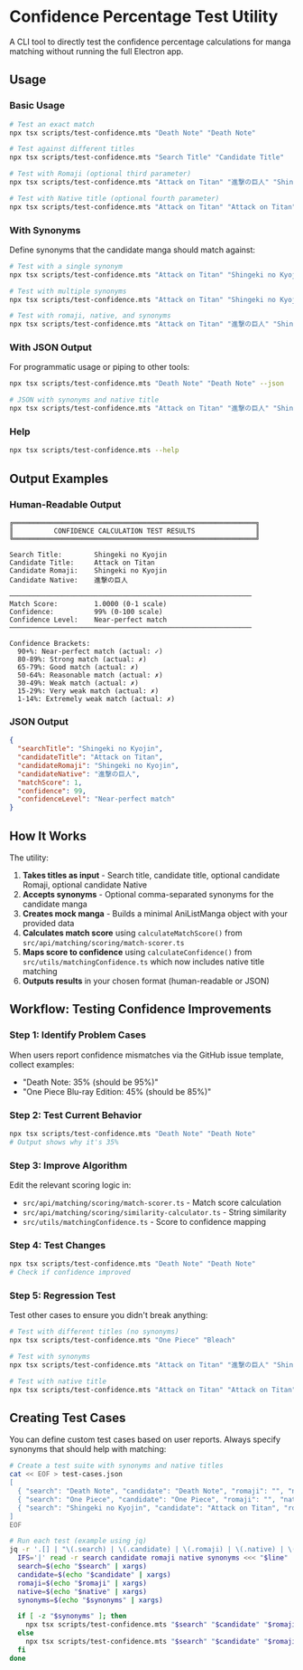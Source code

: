 # Confidence Percentage Test Utility

A CLI tool to directly test the confidence percentage calculations for manga matching without running the full Electron app.

## Usage

### Basic Usage

```bash
# Test an exact match
npx tsx scripts/test-confidence.mts "Death Note" "Death Note"

# Test against different titles
npx tsx scripts/test-confidence.mts "Search Title" "Candidate Title"

# Test with Romaji (optional third parameter)
npx tsx scripts/test-confidence.mts "Attack on Titan" "進撃の巨人" "Shingeki no Kyojin"

# Test with Native title (optional fourth parameter)
npx tsx scripts/test-confidence.mts "Attack on Titan" "Attack on Titan" "進撃の巨人" "進撃の巨人"
```

### With Synonyms

Define synonyms that the candidate manga should match against:

```bash
# Test with a single synonym
npx tsx scripts/test-confidence.mts "Attack on Titan" "Shingeki no Kyojin" --synonyms="AoT"

# Test with multiple synonyms
npx tsx scripts/test-confidence.mts "Attack on Titan" "Shingeki no Kyojin" --synonyms="AoT,Attack on Titans"

# Test with romaji, native, and synonyms
npx tsx scripts/test-confidence.mts "Attack on Titan" "進撃の巨人" "Shingeki no Kyojin" "進撃の巨人" --synonyms="AoT,Attack on Titans"
```

### With JSON Output

For programmatic usage or piping to other tools:

```bash
npx tsx scripts/test-confidence.mts "Death Note" "Death Note" --json

# JSON with synonyms and native title
npx tsx scripts/test-confidence.mts "Attack on Titan" "進撃の巨人" "Shingeki no Kyojin" "進撃の巨人" --synonyms="AoT" --json
```

### Help

```bash
npx tsx scripts/test-confidence.mts --help
```

## Output Examples

### Human-Readable Output

```text
╔════════════════════════════════════════════════════════════╗
║          CONFIDENCE CALCULATION TEST RESULTS               ║
╚════════════════════════════════════════════════════════════╝

Search Title:        Shingeki no Kyojin
Candidate Title:     Attack on Titan
Candidate Romaji:    Shingeki no Kyojin
Candidate Native:    進撃の巨人

────────────────────────────────────────────────────────────
Match Score:         1.0000 (0-1 scale)
Confidence:          99% (0-100 scale)
Confidence Level:    Near-perfect match
────────────────────────────────────────────────────────────

Confidence Brackets:
  90+%: Near-perfect match (actual: ✓)
  80-89%: Strong match (actual: ✗)
  65-79%: Good match (actual: ✗)
  50-64%: Reasonable match (actual: ✗)
  30-49%: Weak match (actual: ✗)
  15-29%: Very weak match (actual: ✗)
  1-14%: Extremely weak match (actual: ✗)
```

### JSON Output

```json
{
  "searchTitle": "Shingeki no Kyojin",
  "candidateTitle": "Attack on Titan",
  "candidateRomaji": "Shingeki no Kyojin",
  "candidateNative": "進撃の巨人",
  "matchScore": 1,
  "confidence": 99,
  "confidenceLevel": "Near-perfect match"
}
```

## How It Works

The utility:

1. **Takes titles as input** - Search title, candidate title, optional candidate Romaji, optional candidate Native
2. **Accepts synonyms** - Optional comma-separated synonyms for the candidate manga
3. **Creates mock manga** - Builds a minimal AniListManga object with your provided data
4. **Calculates match score** using `calculateMatchScore()` from `src/api/matching/scoring/match-scorer.ts`
5. **Maps score to confidence** using `calculateConfidence()` from `src/utils/matchingConfidence.ts` which now includes native title matching
6. **Outputs results** in your chosen format (human-readable or JSON)

## Workflow: Testing Confidence Improvements

### Step 1: Identify Problem Cases

When users report confidence mismatches via the GitHub issue template, collect examples:

- "Death Note: 35% (should be 95%)"
- "One Piece Blu-ray Edition: 45% (should be 85%)"

### Step 2: Test Current Behavior

```bash
npx tsx scripts/test-confidence.mts "Death Note" "Death Note"
# Output shows why it's 35%
```

### Step 3: Improve Algorithm

Edit the relevant scoring logic in:

- `src/api/matching/scoring/match-scorer.ts` - Match score calculation
- `src/api/matching/scoring/similarity-calculator.ts` - String similarity
- `src/utils/matchingConfidence.ts` - Score to confidence mapping

### Step 4: Test Changes

```bash
npx tsx scripts/test-confidence.mts "Death Note" "Death Note"
# Check if confidence improved
```

### Step 5: Regression Test

Test other cases to ensure you didn't break anything:

```bash
# Test with different titles (no synonyms)
npx tsx scripts/test-confidence.mts "One Piece" "Bleach"

# Test with synonyms
npx tsx scripts/test-confidence.mts "Attack on Titan" "進撃の巨人" "Shingeki no Kyojin" --synonyms="AoT"

# Test with native title
npx tsx scripts/test-confidence.mts "Attack on Titan" "Attack on Titan" "進撃の巨人" "進撃の巨人" --synonyms="AoT"
```

## Creating Test Cases

You can define custom test cases based on user reports. Always specify synonyms that should help with matching:

```bash
# Create a test suite with synonyms and native titles
cat << EOF > test-cases.json
[
  { "search": "Death Note", "candidate": "Death Note", "romaji": "", "native": "", "synonyms": "" },
  { "search": "One Piece", "candidate": "One Piece", "romaji": "", "native": "", "synonyms": "" },
  { "search": "Shingeki no Kyojin", "candidate": "Attack on Titan", "romaji": "Shingeki no Kyojin", "native": "進撃の巨人", "synonyms": "AoT,Attack on Titans" }
]
EOF

# Run each test (example using jq)
jq -r '.[] | "\(.search) | \(.candidate) | \(.romaji) | \(.native) | \(.synonyms)"' test-cases.json | while read line; do
  IFS='|' read -r search candidate romaji native synonyms <<< "$line"
  search=$(echo "$search" | xargs)
  candidate=$(echo "$candidate" | xargs)
  romaji=$(echo "$romaji" | xargs)
  native=$(echo "$native" | xargs)
  synonyms=$(echo "$synonyms" | xargs)

  if [ -z "$synonyms" ]; then
    npx tsx scripts/test-confidence.mts "$search" "$candidate" "$romaji" "$native" --json
  else
    npx tsx scripts/test-confidence.mts "$search" "$candidate" "$romaji" "$native" --synonyms="$synonyms" --json
  fi
done
```
